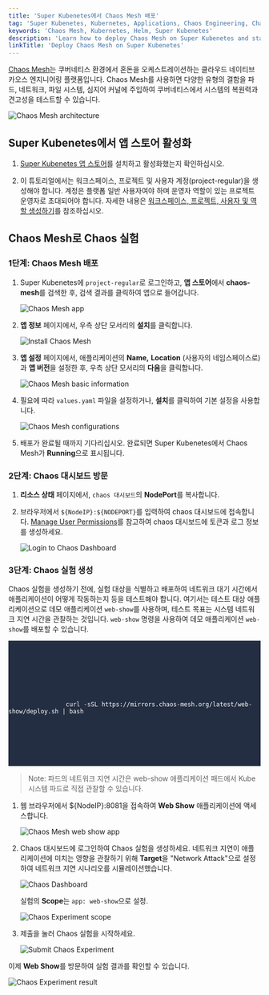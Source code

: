 ```yaml
---
title: 'Super Kubenetes에서 Chaos Mesh 배포'
tag: 'Super Kubenetes, Kubernetes, Applications, Chaos Engineering, Chaos experiments, Chaos Mesh'
keywords: 'Chaos Mesh, Kubernetes, Helm, Super Kubenetes'
description: 'Learn how to deploy Chaos Mesh on Super Kubenetes and start running chaos experiments.'
linkTitle: 'Deploy Chaos Mesh on Super Kubenetes'
---
```


[Chaos Mesh](https://github.com/chaos-mesh/chaos-mesh)는 쿠버네티스 환경에서 혼돈을 오케스트레이션하는 클라우드 네이티브 카오스 엔지니어링 플랫폼입니다. Chaos Mesh를 사용하면 다양한 유형의 결함을 파드, 네트워크, 파일 시스템, 심지어 커널에 주입하여 쿠버네티스에서 시스템의 복원력과 견고성을 테스트할 수 있습니다.

![Chaos Mesh architecture](/dist/assets/docs/v3.3/appstore/built-in-apps/deploy-chaos-mesh/chaos-mesh-architecture-v2.png)

## Super Kubenetes에서 앱 스토어 활성화

1. [Super Kubenetes 앱 스토어](../../../pluggable-components/app-store/)를 설치하고 활성화했는지 확인하십시오.

2. 이 튜토리얼에서는 워크스페이스, 프로젝트 및 사용자 계정(project-regular)을 생성해야 합니다. 계정은 플랫폼 일반 사용자여야 하며 운영자 역할이 있는 프로젝트 운영자로 초대되어야 합니다. 자세한 내용은 [워크스페이스, 프로젝트, 사용자 및 역할 생성하기](../../../quick-start/create-workspace-and-project/)를 참조하십시오.

## Chaos Mesh로 Chaos 실험

### 1단계: Chaos Mesh 배포

1. Super Kubenetes에 `project-regular`로 로그인하고, **앱 스토어**에서 **chaos-mesh**를 검색한 후, 검색 결과를 클릭하여 앱으로 들어갑니다.

   ![Chaos Mesh app](/dist/assets/docs/v3.3/appstore/built-in-apps/deploy-chaos-mesh/chaos-mesh-app.png)

2. **앱 정보** 페이지에서, 우측 상단 모서리의 **설치**를 클릭합니다.

   ![Install Chaos Mesh](/dist/assets/docs/v3.3/appstore/built-in-apps/deploy-chaos-mesh/install-chaos-mesh.png)

3. **앱 설정** 페이지에서, 애플리케이션의 **Name,** **Location** (사용자의 네임스페이스로)과 **앱 버전**을 설정한 후, 우측 상단 모서리의 **다음**을 클릭합니다.

   ![Chaos Mesh basic information](/dist/assets/docs/v3.3/appstore/built-in-apps/deploy-chaos-mesh/chaos-mesh-basic-info.png)

4. 필요에 따라 `values.yaml` 파일을 설정하거나, **설치**를 클릭하여 기본 설정을 사용합니다.

   ![Chaos Mesh configurations](/dist/assets/docs/v3.3/appstore/built-in-apps/deploy-chaos-mesh/chaos-mesh-config.png)

5. 배포가 완료될 때까지 기다리십시오. 완료되면 Super Kubenetes에서 Chaos Mesh가 **Running**으로 표시됩니다.

   <!-- ![Chaos Mesh deployed](/dist/assets/docs/v3.3/appstore/built-in-apps/deploy-chaos-mesh/chaos-mesh-deployed.png) -->

### 2단계: Chaos 대시보드 방문

1. **리소스 상태** 페이지에서, `chaos 대시보드`의 **NodePort**를 복사합니다.

   <!-- ![Chaos Mesh NodePort](/dist/assets/docs/v3.3/appstore/built-in-apps/deploy-chaos-mesh/chaos-mesh-nodeport.png) -->

2. 브라우저에서 `${NodeIP}:${NODEPORT}`를 입력하여 chaos 대시보드에 접속합니다. [Manage User Permissions](https://chaos-mesh.org/docs/manage-user-permissions/)를 참고하여 chaos 대시보드에 토큰과 로그 정보를 생성하세요.

   ![Login to Chaos Dashboard](/dist/assets/docs/v3.3/appstore/built-in-apps/deploy-chaos-mesh/login-to-dashboard.png)

### 3단계: Chaos 실험 생성

Chaos 실험을 생성하기 전에, 실험 대상을 식별하고 배포하여 네트워크 대기 시간에서 애플리케이션이 어떻게 작동하는지 등을 테스트해야 합니다. 여기서는 테스트 대상 애플리케이션으로 데모 애플리케이션 `web-show`를 사용하며, 테스트 목표는 시스템 네트워크 지연 시간을 관찰하는 것입니다. `web-show` 명령을 사용하여 데모 애플리케이션 `web-show`를 배포할 수 있습니다.

<article className="highlight">
    <pre style="color: rgb(248, 248, 242); background: rgb(36, 46, 66); tab-size: 4;">
        <div className="copy-code-button" title="Copy Code"></div>
        <div className="code-over-div">
        <code>
            <p>
                curl -sSL <a style="color:#ffffff; cursor:text;">https://mirrors.chaos-mesh.org/latest/web-show/deploy.sh</a> | bash
            </p>
        </code>
        </div>
    </pre>
</article>

> Note: 파드의 네트워크 지연 시간은 web-show 애플리케이션 패드에서 Kube 시스템 파드로 직접 관찰할 수 있습니다.

1. 웹 브라우저에서 \${NodeIP}:8081을 접속하여 **Web Show** 애플리케이션에 액세스합니다.

   ![Chaos Mesh web show app](/dist/assets/docs/v3.3/appstore/built-in-apps/deploy-chaos-mesh/web-show-app.png)

2. Chaos 대시보드에 로그인하여 Chaos 실험을 생성하세요. 네트워크 지연이 애플리케이션에 미치는 영향을 관찰하기 위해 **Target**을 "Network Attack"으로 설정하여 네트워크 지연 시나리오를 시뮬레이션했습니다.

   ![Chaos Dashboard](/dist/assets/docs/v3.3/appstore/built-in-apps/deploy-chaos-mesh/chaos-dashboard-networkchaos.png)

   실험의 **Scope**는 `app: web-show`으로 설정.

   ![Chaos Experiment scope](/dist/assets/docs/v3.3/appstore/built-in-apps/deploy-chaos-mesh/chaos-experiment-scope.png)

3. 제출을 눌러 Chaos 실험을 시작하세요.

   ![Submit Chaos Experiment](/dist/assets/docs/v3.3/appstore/built-in-apps/deploy-chaos-mesh/start-chaos-experiment.png)

이제 **Web Show**를 방문하여 실험 결과를 확인할 수 있습니다.

![Chaos Experiment result](/dist/assets/docs/v3.3/appstore/built-in-apps/deploy-chaos-mesh/experiment-result.png)
